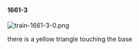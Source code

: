 #### 1661-3
![train-1661-3-0.png](https://github.com/lil-lab/nlvr/raw/master/nlvr/train/images/14/train-1661-3-0.png "train-1661-3-0.png")

there is a yellow triangle touching the base